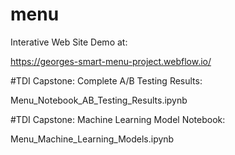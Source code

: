 # menu

Interative Web Site Demo at:

https://georges-smart-menu-project.webflow.io/

#TDI Capstone: Complete A/B Testing Results:

Menu_Notebook_AB_Testing_Results.ipynb

#TDI Capstone: Machine Learning Model Notebook:

Menu_Machine_Learning_Models.ipynb
